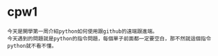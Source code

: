 # cpw1
    今天是開學第一周介紹python如何使用跟github的遠端跟進端。
    今天遇到的問題就是python的指令問題，每個單子前面都一定要空白，那不然就這個指令python就不看不懂。
    
    
